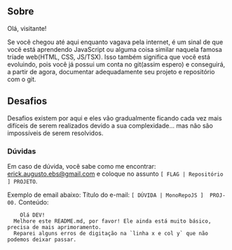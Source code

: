 ## Sobre
Olá, visitante!

Se você chegou até aqui enquanto vagava pela internet, é um sinal de que você está aprendendo JavaScript ou alguma coisa similar naquela famosa tríade web(HTML, CSS, JS/TSX). Isso também significa que você está evoluindo, pois você já possui um conta no git(assim espero) e conseguirá, a partir de agora, documentar adequadamente seu projeto e repositório com o git.


## Desafios

  Desafios existem por aqui e eles vão gradualmente ficando cada vez mais difíceis de serem realizados devido a sua complexidade... mas não são impossíveis de serem resolvidos. 
  
  


### Dúvidas 
   Em caso de dúvida, você sabe como me encontrar: erick.augusto.ebs@gmail.com e coloque no assunto `[ FLAG | Repositório ] PROJETO`.
   
   Exemplo de email abaixo: 
   Título do e-mail: `[ DÚVIDA | MonoRepoJS ]  PROJ-00.`
   Conteúdo:
         
        Olá DEV!      
      Melhore este README.md, por favor! Ele ainda está muito básico, precisa de mais aprimoramento.
      Reparei alguns erros de digitação na `linha x e col y` que não podemos deixar passar.

